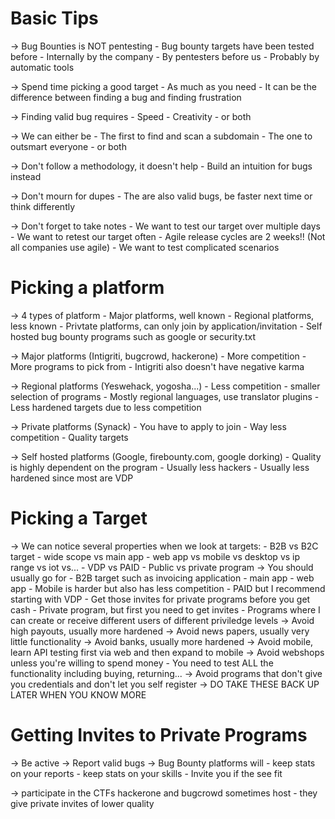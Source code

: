 # Basic Tips
-> Bug Bounties is NOT pentesting
	-  Bug bounty targets have been tested before
	- Internally by the company
	- By pentesters before us
	- Probably by automatic tools

-> Spend time picking a good target
	- As much as you need
	- It can be the difference between finding a bug and finding frustration

-> Finding valid bug requires
	- Speed
	- Creativity
	- or both

-> We can either be
	- The first to find and scan a subdomain
	- The one to outsmart everyone
	- or both

-> Don't follow a methodology, it doesn't help
	- Build an intuition for bugs instead

-> Don't mourn for dupes
	- The are also valid bugs, be faster next time or think differently

-> Don't forget to take notes
	- We want to test our target over multiple days
	- We want to retest our target often
		- Agile release cycles are 2 weeks!! (Not all companies use agile)
	- We want to test complicated scenarios

# Picking a platform
-> 4 types of platform
	- Major platforms, well known
	- Regional platforms, less known
	- Privtate platforms, can only join by application/invitation
	- Self hosted bug bounty programs such as google or security.txt

-> Major platforms (Intigriti, bugcrowd, hackerone)
	- More competition
	- More programs to pick from
	- Intigriti also doesn't have negative karma

-> Regional platforms (Yeswehack, yogosha...)
	- Less competition
	- smaller selection of programs
	- Mostly regional languages, use translator plugins
	- Less hardened targets due to less competition

-> Private platforms (Synack)
	- You have to apply to join
	- Way less competition
	- Quality targets

-> Self hosted platforms (Google, firebounty.com, google dorking)
	- Quality is highly dependent on the program
	- Usually less hackers
	- Usually less hardened since most are VDP


# Picking a Target
-> We can notice several properties when we look at targets:
	- B2B vs B2C target
	- wide scope vs main app
	- web app vs mobile vs desktop vs ip range vs iot vs...
	- VDP vs PAID
	- Public vs private program
-> You should usually go for
	- B2B target such as invoicing application
	- main app
	- web app
		- Mobile is harder but also has less competition
	- PAID but I recommend starting with VDP
		- Get those invites for private programs before you get cash
	- Private program, but first you need to get invites
	- Programs where I can create or receive different users of different priviledge levels
-> Avoid high payouts, usually more hardened
-> Avoid news papers, usually very little functionality
-> Avoid banks, usually more hardened
-> Avoid mobile, learn API testing first via web and then expand to mobile
-> Avoid webshops unless you're willing to spend money
	- You need to test ALL the functionality including buying, returning...
-> Avoid programs that don't give you credentials and don't let you self register
-> DO TAKE THESE BACK UP LATER WHEN YOU KNOW MORE


# Getting Invites to Private Programs
-> Be active
-> Report valid bugs
-> Bug Bounty platforms will
	- keep stats on your reports
	- keep stats on your skills
	- Invite you if the see fit

-> participate in the CTFs hackerone and bugcrowd sometimes host
	- they give private invites of lower quality
